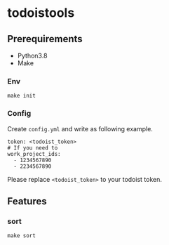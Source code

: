 todoistools
===========


Prerequirements
---------------

* Python3.8
* Make


### Env

`make init`

### Config

Create `config.yml` and write as following example.

```
token: <todoist_token>
# If you need to
work_project_ids:
  - 1234567890
  - 2234567890
```

Please replace `<todoist_token>` to your todoist token.


Features
--------

### sort

`make sort`

